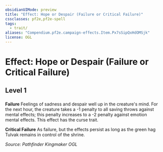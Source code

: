 ```yaml
---
obsidianUIMode: preview
title: "Effect: Hope or Despair (Failure or Critical Failure)"
cssclasses: pf2e,pf2e-spell
tags:
  - trait/
aliases: "Compendium.pf2e.campaign-effects.Item.Px7sSipQxHdOMSjk"
license: OGL
---
```

# Effect: Hope or Despair (Failure or Critical Failure)
## Level 1
### 






**Failure** Feelings of sadness and despair well up in the creature's mind. For the next hour, the creature takes a -1 penalty to all saving throws against mental effects; this penalty increases to a -2 penalty against emotion mental effects. This effect has the curse trait.

**Critical Failure** As failure, but the effects persist as long as the green hag Tulvak remains in control of the shrine.

*Source: Pathfinder Kingmaker*
*OGL*